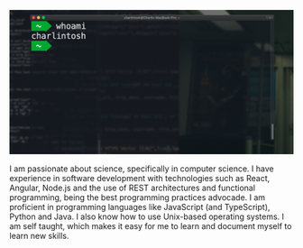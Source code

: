
![whoami.png](./commons/whoami.png)

I am passionate about science, specifically in computer science. I have experience in software development with technologies such as React, Angular, Node.js and the use of REST architectures and functional programming, being the best programming practices advocade. I am proficient in programming languages ​​like JavaScript (and TypeScript), Python and Java. I also know how to use Unix-based operating systems. I am self taught, which makes it easy for me to learn and document myself to learn new skills.